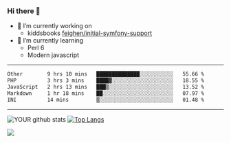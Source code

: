 ### Hi there 👋

- 🔭 I’m currently working on
  - kiddsbooks [feighen/initial-symfony-support](https://github.com/noondaysun/kiddsbooks.com/tree/feighen/initial-symfony-support)
- 🌱 I’m currently learning
  - Perl 6
  - Modern javascript

---
<!--START_SECTION:waka-->

```txt
Other        9 hrs 10 mins   ██████████████░░░░░░░░░░░   55.66 %
PHP          3 hrs 3 mins    ████▓░░░░░░░░░░░░░░░░░░░░   18.55 %
JavaScript   2 hrs 13 mins   ███▒░░░░░░░░░░░░░░░░░░░░░   13.52 %
Markdown     1 hr 18 mins    ██░░░░░░░░░░░░░░░░░░░░░░░   07.97 %
INI          14 mins         ▒░░░░░░░░░░░░░░░░░░░░░░░░   01.48 %
```

<!--END_SECTION:waka-->
---
![YOUR github stats](https://github-readme-stats.vercel.app/api?username=noondaysun&show_icons=true&theme=onedark) [![Top Langs](https://github-readme-stats.vercel.app/api/top-langs/?username=noondaysun&layout=compact&theme=onedark)](https://github.com/anuraghazra/github-readme-stats)

[<img src="https://img.shields.io/badge/linkedin-%230077B5.svg?&style=for-the-badge&logo=linkedin&logoColor=white" />](https://www.linkedin.com/in/feighen-oosterbroek-9630a514a/)

<!--
**noondaysun/noondaysun** is a ✨ _special_ ✨ repository because its `README.md` (this file) appears on your GitHub profile.

Here are some ideas to get you started:

- 🔭 I’m currently working on ...
- 🌱 I’m currently learning ...
- 👯 I’m looking to collaborate on ...
- 🤔 I’m looking for help with ...
- 💬 Ask me about ...
- 📫 How to reach me: ...
- 😄 Pronouns: ...
- ⚡ Fun fact: ...
-->
